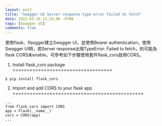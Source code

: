 ```yaml
---
layout: post
title: "Swagger UI Server response type error failed to fetch"
date: 2022-03-16 11:25:06 -0700
tags: [Swagger UI]
comments: true
---
```


使用flask、flasgger建立Swagger UI，並使用Bearer authentication，使用Swagger UI時，若Server response出現TypeError: Failed to fetch，則可能為flask CORS未enable，可參考如下步驟使用套件flask_cors啟用CORS。

1. Install flask_cors package
===================================
```
$ pip install flask_cors
```

2. Import and add CORS to your flask app
==============================================
```
...
from flask_cors import CORS
app = Flask(__name__)
cors = CORS(app)
...
```